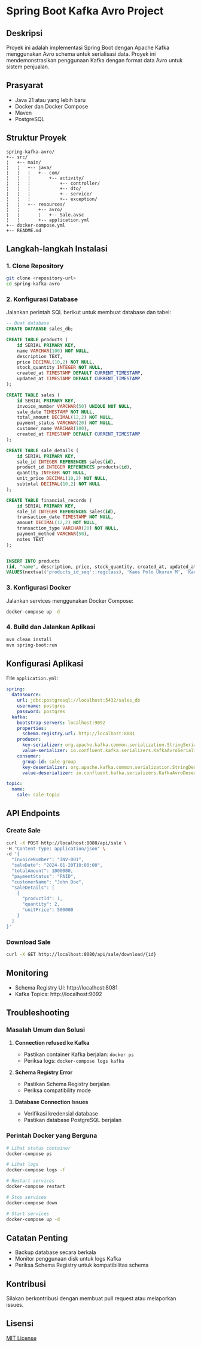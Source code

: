 # Spring Boot Kafka Avro Project

## Deskripsi
Proyek ini adalah implementasi Spring Boot dengan Apache Kafka menggunakan Avro schema untuk serialisasi data. Proyek ini mendemonstrasikan penggunaan Kafka dengan format data Avro untuk sistem penjualan.

## Prasyarat
- Java 21 atau yang lebih baru
- Docker dan Docker Compose
- Maven
- PostgreSQL

## Struktur Proyek
```plaintext
spring-kafka-avro/
+-- src/
¦   +-- main/
¦   ¦   +-- java/
¦   ¦   ¦   +-- com/
¦   ¦   ¦       +-- activity/
¦   ¦   ¦           +-- controller/
¦   ¦   ¦           +-- dto/
¦   ¦   ¦           +-- service/
¦   ¦   ¦           +-- exception/
¦   ¦   +-- resources/
¦   ¦       +-- avro/
¦   ¦       ¦   +-- Sale.avsc
¦   ¦       +-- application.yml
+-- docker-compose.yml
+-- README.md
```

## Langkah-langkah Instalasi

### 1. Clone Repository
```bash
git clone <repository-url>
cd spring-kafka-avro
```

### 2. Konfigurasi Database
Jalankan perintah SQL berikut untuk membuat database dan tabel:

```sql
-- Buat database
CREATE DATABASE sales_db;

CREATE TABLE products (
    id SERIAL PRIMARY KEY,
    name VARCHAR(100) NOT NULL,
    description TEXT,
    price DECIMAL(10,2) NOT NULL,
    stock_quantity INTEGER NOT NULL,
    created_at TIMESTAMP DEFAULT CURRENT_TIMESTAMP,
    updated_at TIMESTAMP DEFAULT CURRENT_TIMESTAMP
);

CREATE TABLE sales (
    id SERIAL PRIMARY KEY,
    invoice_number VARCHAR(50) UNIQUE NOT NULL,
    sale_date TIMESTAMP NOT NULL,
    total_amount DECIMAL(12,2) NOT NULL,
    payment_status VARCHAR(20) NOT NULL,
    customer_name VARCHAR(100),
    created_at TIMESTAMP DEFAULT CURRENT_TIMESTAMP
);

CREATE TABLE sale_details (
    id SERIAL PRIMARY KEY,
    sale_id INTEGER REFERENCES sales(id),
    product_id INTEGER REFERENCES products(id),
    quantity INTEGER NOT NULL,
    unit_price DECIMAL(10,2) NOT NULL,
    subtotal DECIMAL(10,2) NOT NULL
);

CREATE TABLE financial_records (
    id SERIAL PRIMARY KEY,
    sale_id INTEGER REFERENCES sales(id),
    transaction_date TIMESTAMP NOT NULL,
    amount DECIMAL(12,2) NOT NULL,
    transaction_type VARCHAR(20) NOT NULL,
    payment_method VARCHAR(50),
    notes TEXT
);


INSERT INTO products
(id, "name", description, price, stock_quantity, created_at, updated_at)
VALUES(nextval('products_id_seq'::regclass), 'Kaos Polo Ukuran M', 'Kaos Polo Ukuran M', 90000, 100, CURRENT_TIMESTAMP, CURRENT_TIMESTAMP);

```

### 3. Konfigurasi Docker
Jalankan services menggunakan Docker Compose:

```bash
docker-compose up -d
```

### 4. Build dan Jalankan Aplikasi
```bash
mvn clean install
mvn spring-boot:run
```

## Konfigurasi Aplikasi
File `application.yml`:

```yaml
spring:
  datasource:
    url: jdbc:postgresql://localhost:5432/sales_db
    username: postgres
    password: postgres
  kafka:
    bootstrap-servers: localhost:9092
    properties:
      schema.registry.url: http://localhost:8081
    producer:
      key-serializer: org.apache.kafka.common.serialization.StringSerializer
      value-serializer: io.confluent.kafka.serializers.KafkaAvroSerializer
    consumer:
      group-id: sale-group
      key-deserializer: org.apache.kafka.common.serialization.StringDeserializer
      value-deserializer: io.confluent.kafka.serializers.KafkaAvroDeserializer

topic:
  name:
    sale: sale-topic
```

## API Endpoints

### Create Sale
```bash
curl -X POST http://localhost:8080/api/sale \
-H "Content-Type: application/json" \
-d '{
  "invoiceNumber": "INV-001",
  "saleDate": "2024-01-20T10:00:00",
  "totalAmount": 1000000,
  "paymentStatus": "PAID",
  "customerName": "John Doe",
  "saleDetails": [
    {
      "productId": 1,
      "quantity": 2,
      "unitPrice": 500000
    }
  ]
}'
```

### Download Sale
```bash
curl -X GET http://localhost:8080/api/sale/download/{id}
```

## Monitoring
- Schema Registry UI: http://localhost:8081
- Kafka Topics: http://localhost:9092

## Troubleshooting

### Masalah Umum dan Solusi
1. **Connection refused ke Kafka**
   - Pastikan container Kafka berjalan: `docker ps`
   - Periksa logs: `docker-compose logs kafka`

2. **Schema Registry Error**
   - Pastikan Schema Registry berjalan
   - Periksa compatibility mode

3. **Database Connection Issues**
   - Verifikasi kredensial database
   - Pastikan database PostgreSQL berjalan

### Perintah Docker yang Berguna
```bash
# Lihat status container
docker-compose ps

# Lihat logs
docker-compose logs -f

# Restart services
docker-compose restart

# Stop services
docker-compose down

# Start services
docker-compose up -d
```

## Catatan Penting
- Backup database secara berkala
- Monitor penggunaan disk untuk logs Kafka
- Periksa Schema Registry untuk kompatibilitas schema

## Kontribusi
Silakan berkontribusi dengan membuat pull request atau melaporkan issues.

## Lisensi
[MIT License](LICENSE)

        
